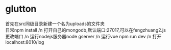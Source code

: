 # glutton
首先在src同级目录新建一个名为uploads的文件夹 <br>
日常npm install /n
打开自己的mongodb,默认端口:27017,可以在fengzhuang2.js更改端口 /n
运行nodejs服务器node gserver /n
运行vue npm run dev /n
打开localhost:8010/log
